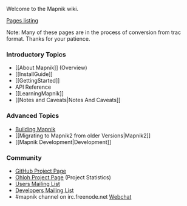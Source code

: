 Welcome to the Mapnik wiki.

[Pages listing](https://github.com/mapnik/mapnik/wiki/_pages)

Note: Many of these pages are in the process of conversion from trac format. Thanks for your patience.

### Introductory Topics

- [[About Mapnik]] (Overview)
- [[InstallGuide]]
- [[GettingStarted]]
- API Reference
- [[LearningMapnik]]
- [[Notes and Caveats|Notes And Caveats]]

### Advanced Topics

- [Building Mapnik](https://github.com/mapnik/mapnik/blob/master/INSTALL.md)
- [[Migrating to Mapnik2 from older Versions|Mapnik2]]
- [[Mapnik Development|Development]]

### Community

- [GitHub Project Page](https://github.com/mapnik/mapnik/)
- [Ohloh Project Page](https://www.ohloh.net/p/mapnik) (Project Statistics)
- [Users Mailing List](http://lists.berlios.de/mailman/listinfo/mapnik-users)
- [Developers Mailing List](http://lists.berlios.de/mailman/listinfo/mapnik-devel)
- #mapnik channel on irc.freenode.net [Webchat](http://webchat.freenode.net/#mapnik)